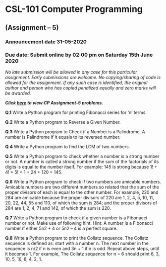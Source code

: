 # CSL-101 Computer Programming 
## (Assignment – 5)
### Announcement date 31-05-2020
### Due date: Submit online by 02:00 pm on Saturday 15th June 2020
*No late submission will be allowed in any case for this particular assignment. Early submissions are welcome.*
*No copying/sharing of code is allowed for the assignment. If any such case is identified, the original author and person who has copied penalized equally and zero marks will be awarded.*

***Click [here](https://github.com/ABD-01/CSL-101-Assignments/blob/docs/CP-Assignment-2.pdf) to view CP Assignment-5 problems.***

**Q.1**	Write a Python program for printing Fibonacci series for ‘n’ terms.

**Q.2**	Write a Python program to Reverse a Given Number.

**Q.3**	Write a Python program to Check if a Number is a Palindrome. A number is Palindrome if it equals to its reversed number.

**Q.4**	Write a Python program to find the LCM of two numbers.

**Q.5**	Write a Python program to check whether a number is a strong number or not. A number is called a strong number if the sum of the factorials of its digits is equal to the number itself. For example: 145 is strong because 1! + 4! + 5! = 1 + 24 + 120 =
145.

**Q.6**	Write a Python program to check if two numbers are amicable numbers. Amicable numbers are two different numbers so related that the sum of the proper divisors of each is equal to the other number. For example, 220 and 284 are amicable because the proper divisors of 220 are 1, 2, 4, 5, 10, 11, 20, 22, 44, 55 and 110, of which the
sum is 284; and the proper divisors of 284 are 1, 2, 4, 71 and 142, of which the sum
is 220.

**Q.7**	Write a Python program to check if a given number is a Fibonacci number or not. Make use of following hint. Hint: A number is a Fibonacci number if either 5n2 + 4 or 5n2 – 4 is a perfect square.

**Q.8**	Write a Python program to print the Collatz sequence. The Collatz sequence is defined as: start with a number n. The next number in the sequence is n/2 if n is even and 3n + 1 if n is odd. Repeat above steps, until it becomes 1.
For example, The Collatz sequence for n = 6 should print 6, 3, 10, 5, 16, 8, 4, 2, 1.


